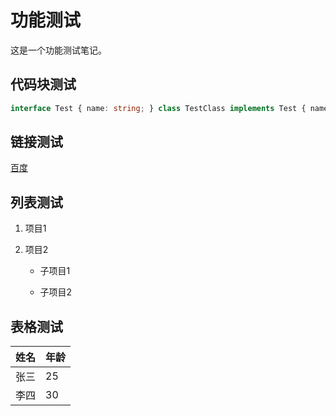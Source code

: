 # 功能测试

这是一个功能测试笔记。

## 代码块测试

```typescript
interface Test { name: string; } class TestClass implements Test { name: string; constructor(name: string) { this.name = name; } }
```

## 链接测试

[百度](https://www.baidu.com)

## 列表测试

1. 项目1

2. 项目2

   * 子项目1

   * 子项目2

## 表格测试

| 姓名 | 年龄 |
| -- | -- |
| 张三 | 25 |
| 李四 | 30 |
